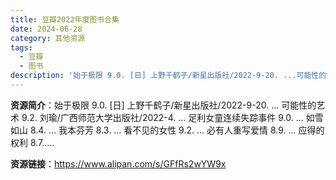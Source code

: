 ```yaml
---
title: 豆瓣2022年度图书合集
date: 2024-06-28
category: 其他资源
tags:
  - 豆瓣
  - 图书
description: '始于极限 9.0. [日] 上野千鹤子/新星出版社/2022-9-20. ...可能性的艺术 9.2. 刘瑜/广西师范大学出版社/2022-4. ...足利女童连续失踪事件 9.0. ...如雪如山 8.4. ...我本芬芳 8.3. ...看不见的女性 9.2. ...必有人重写爱情 8.9. ...应得的权利 8.7…..'
---
```


**资源简介**：始于极限 9.0. [日] 上野千鹤子/新星出版社/2022-9-20. ...
可能性的艺术 9.2. 刘瑜/广西师范大学出版社/2022-4. ...
足利女童连续失踪事件 9.0. ...
如雪如山 8.4. ...
我本芬芳 8.3. ...
看不见的女性 9.2. ...
必有人重写爱情 8.9. ...
应得的权利 8.7…..

**资源链接**：https://www.alipan.com/s/GFfRs2wYW9x
